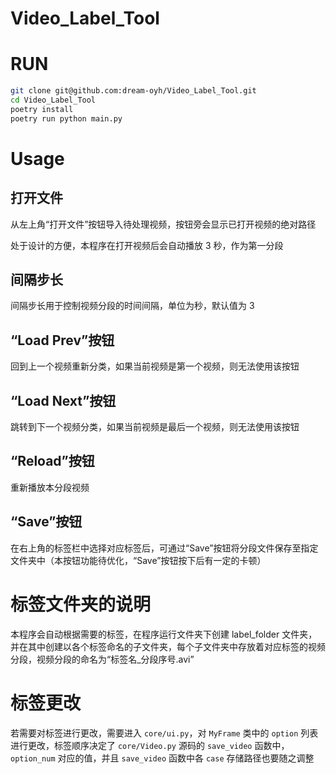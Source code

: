# Video_Label_Tool

# RUN

```sh
git clone git@github.com:dream-oyh/Video_Label_Tool.git
cd Video_Label_Tool
poetry install
poetry run python main.py
```

# Usage

## 打开文件

从左上角“打开文件”按钮导入待处理视频，按钮旁会显示已打开视频的绝对路径

处于设计的方便，本程序在打开视频后会自动播放 3 秒，作为第一分段

## 间隔步长

间隔步长用于控制视频分段的时间间隔，单位为秒，默认值为 3

## “Load Prev”按钮

回到上一个视频重新分类，如果当前视频是第一个视频，则无法使用该按钮

## “Load Next”按钮

跳转到下一个视频分类，如果当前视频是最后一个视频，则无法使用该按钮

## “Reload”按钮

重新播放本分段视频

## “Save”按钮

在右上角的标签栏中选择对应标签后，可通过“Save”按钮将分段文件保存至指定文件夹中（本按钮功能待优化，“Save”按钮按下后有一定的卡顿）

# 标签文件夹的说明

本程序会自动根据需要的标签，在程序运行文件夹下创建 label_folder 文件夹，并在其中创建以各个标签命名的子文件夹，每个子文件夹中存放着对应标签的视频分段，视频分段的命名为“标签名_分段序号.avi”

# 标签更改

若需要对标签进行更改，需要进入 `core/ui.py`，对 `MyFrame` 类中的 `option` 列表进行更改，标签顺序决定了 `core/Video.py` 源码的 `save_video` 函数中，`option_num` 对应的值，并且 `save_video` 函数中各 `case` 存储路径也要随之调整